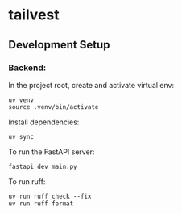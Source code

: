 # tailvest

## Development Setup

### Backend:

In the project root, create and activate virtual env:
```
uv venv
source .venv/bin/activate
```

Install dependencies:
```
uv sync
```

To run the FastAPI server:
```
fastapi dev main.py
```

To run ruff:
```
uv run ruff check --fix
uv run ruff format
```
